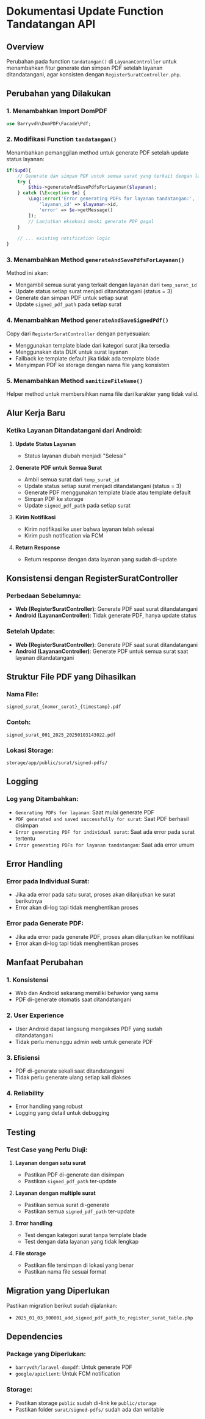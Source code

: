 # Dokumentasi Update Function Tandatangan API

## Overview
Perubahan pada function `tandatangan()` di `LayananController` untuk menambahkan fitur generate dan simpan PDF setelah layanan ditandatangani, agar konsisten dengan `RegisterSuratController.php`.

## Perubahan yang Dilakukan

### 1. **Menambahkan Import DomPDF**
```php
use Barryvdh\DomPDF\Facade\Pdf;
```

### 2. **Modifikasi Function `tandatangan()`**
Menambahkan pemanggilan method untuk generate PDF setelah update status layanan:

```php
if($upd){
    // Generate dan simpan PDF untuk semua surat yang terkait dengan layanan ini
    try {
        $this->generateAndSavePdfsForLayanan($layanan);
    } catch (\Exception $e) {
        \Log::error('Error generating PDFs for layanan tandatangan:', [
            'layanan_id' => $layanan->id,
            'error' => $e->getMessage()
        ]);
        // Lanjutkan eksekusi meski generate PDF gagal
    }
    
    // ... existing notification logic
}
```

### 3. **Menambahkan Method `generateAndSavePdfsForLayanan()`**
Method ini akan:
- Mengambil semua surat yang terkait dengan layanan dari `temp_surat_id`
- Update status setiap surat menjadi ditandatangani (status = 3)
- Generate dan simpan PDF untuk setiap surat
- Update `signed_pdf_path` pada setiap surat

### 4. **Menambahkan Method `generateAndSaveSignedPdf()`**
Copy dari `RegisterSuratController` dengan penyesuaian:
- Menggunakan template blade dari kategori surat jika tersedia
- Menggunakan data DUK untuk surat layanan
- Fallback ke template default jika tidak ada template blade
- Menyimpan PDF ke storage dengan nama file yang konsisten

### 5. **Menambahkan Method `sanitizeFileName()`**
Helper method untuk membersihkan nama file dari karakter yang tidak valid.

## Alur Kerja Baru

### Ketika Layanan Ditandatangani dari Android:

1. **Update Status Layanan**
   - Status layanan diubah menjadi "Selesai"

2. **Generate PDF untuk Semua Surat**
   - Ambil semua surat dari `temp_surat_id`
   - Update status setiap surat menjadi ditandatangani (status = 3)
   - Generate PDF menggunakan template blade atau template default
   - Simpan PDF ke storage
   - Update `signed_pdf_path` pada setiap surat

3. **Kirim Notifikasi**
   - Kirim notifikasi ke user bahwa layanan telah selesai
   - Kirim push notification via FCM

4. **Return Response**
   - Return response dengan data layanan yang sudah di-update

## Konsistensi dengan RegisterSuratController

### Perbedaan Sebelumnya:
- **Web (RegisterSuratController)**: Generate PDF saat surat ditandatangani
- **Android (LayananController)**: Tidak generate PDF, hanya update status

### Setelah Update:
- **Web (RegisterSuratController)**: Generate PDF saat surat ditandatangani
- **Android (LayananController)**: Generate PDF untuk semua surat saat layanan ditandatangani

## Struktur File PDF yang Dihasilkan

### Nama File:
```
signed_surat_{nomor_surat}_{timestamp}.pdf
```

### Contoh:
```
signed_surat_001_2025_20250103143022.pdf
```

### Lokasi Storage:
```
storage/app/public/surat/signed-pdfs/
```

## Logging

### Log yang Ditambahkan:
- `Generating PDFs for layanan`: Saat mulai generate PDF
- `PDF generated and saved successfully for surat`: Saat PDF berhasil disimpan
- `Error generating PDF for individual surat`: Saat ada error pada surat tertentu
- `Error generating PDFs for layanan tandatangan`: Saat ada error umum

## Error Handling

### Error pada Individual Surat:
- Jika ada error pada satu surat, proses akan dilanjutkan ke surat berikutnya
- Error akan di-log tapi tidak menghentikan proses

### Error pada Generate PDF:
- Jika ada error pada generate PDF, proses akan dilanjutkan ke notifikasi
- Error akan di-log tapi tidak menghentikan proses

## Manfaat Perubahan

### 1. **Konsistensi**
- Web dan Android sekarang memiliki behavior yang sama
- PDF di-generate otomatis saat ditandatangani

### 2. **User Experience**
- User Android dapat langsung mengakses PDF yang sudah ditandatangani
- Tidak perlu menunggu admin web untuk generate PDF

### 3. **Efisiensi**
- PDF di-generate sekali saat ditandatangani
- Tidak perlu generate ulang setiap kali diakses

### 4. **Reliability**
- Error handling yang robust
- Logging yang detail untuk debugging

## Testing

### Test Case yang Perlu Diuji:
1. **Layanan dengan satu surat**
   - Pastikan PDF di-generate dan disimpan
   - Pastikan `signed_pdf_path` ter-update

2. **Layanan dengan multiple surat**
   - Pastikan semua surat di-generate
   - Pastikan semua `signed_pdf_path` ter-update

3. **Error handling**
   - Test dengan kategori surat tanpa template blade
   - Test dengan data layanan yang tidak lengkap

4. **File storage**
   - Pastikan file tersimpan di lokasi yang benar
   - Pastikan nama file sesuai format

## Migration yang Diperlukan

Pastikan migration berikut sudah dijalankan:
- `2025_01_03_000001_add_signed_pdf_path_to_register_surat_table.php`

## Dependencies

### Package yang Diperlukan:
- `barryvdh/laravel-dompdf`: Untuk generate PDF
- `google/apiclient`: Untuk FCM notification

### Storage:
- Pastikan storage `public` sudah di-link ke `public/storage`
- Pastikan folder `surat/signed-pdfs/` sudah ada dan writable 